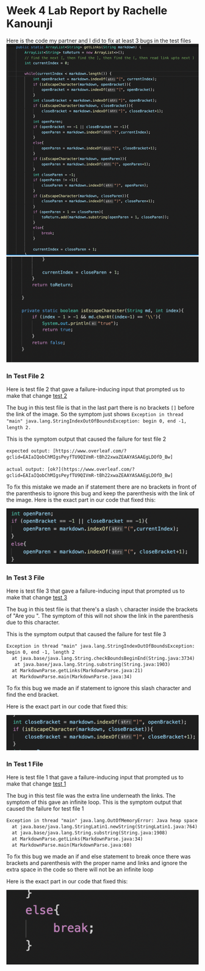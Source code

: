 # Week 4 Lab Report by Rachelle Kanounji

Here is the code my partner and I did to fix at least 3 bugs in the test files
![code to fix bugs](code1.png)
![Icode to fix bugs part 2](code2.png)

### In Test File 2 
Here is test file 2 that gave a failure-inducing input that prompted us to make that change [test 2](https://github.com/kaijia2022/markdown-parser/blob/main/test2-file.md)


The bug in this test file is that in the last part there is no brackets ```[]``` before the link of the image. So the symptom just shows ```Exception in thread "main" java.lang.StringIndexOutOfBoundsException: begin 0, end -1, length 2.``` 

This is the symptom output that caused the failure for test file 2

   ``` 
   expected output: [https://www.overleaf.com/?gclid=EAIaIQobChMIgsPeyfTU9QIVmR-tBh22xwaZEAAYASAAEgLDOfD_Bw]

   actual output: [ok?](https://www.overleaf.com/?gclid=EAIaIQobChMIgsPeyfTU9QIVmR-tBh22xwaZEAAYASAAEgLDOfD_Bw]
   ```


To fix this mistake we made an if statement there are no brackets in front of the parenthesis to ignore this bug and keep the parenthesis with the link of the image. 
Here is the exact part in our code that fixed this: 


![the exact part](test222.png)


### In Test 3 File 
Here is test file 3 that gave a failure-inducing input that prompted us to make that change [test 3](https://github.com/kaijia2022/markdown-parser/blob/main/test3-file.md)


The bug in this test file is that there's a slash ```\``` character inside the brackets of "Are you ". The symptom of this will not show the link in the parenthesis due to this character. 

This is the symptom output that caused the failure for test file 3
```
Exception in thread "main" java.lang.StringIndexOutOfBoundsException: begin 0, end -1, length 2
  at java.base/java.lang.String.checkBoundsBeginEnd(String.java:3734)
   at java.base/java.lang.String.substring(String.java:1903)
  at MarkdownParse.getLinks(MarkdownParse.java:21)
  at MarkdownParse.main(MarkdownParse.java:34)
  ```

To fix this bug we made an if statement to ignore this slash character and find the end bracket. 

Here is the exact part in our code that fixed this: 

![the exact part](exact3.png)


### In Test 1 File 
Here is test file 1 that gave a failure-inducing input that prompted us to make that change [test 1](https://github.com/kaijia2022/markdown-parser/blob/main/test-file1.md)

The bug in this test file was the extra line underneath the links. The symptom of this gave an infinite loop.
This is the symptom output that caused the failure for test file 1
```
Exception in thread "main" java.lang.OutOfMemoryError: Java heap space
  at java.base/java.lang.StringLatin1.newString(StringLatin1.java:764)
  at java.base/java.lang.String.substring(String.java:1908)
  at MarkdownParse.getLinks(MarkdownParse.java:34)
  at MarkdownParse.main(MarkdownParse.java:60)
  ```

To fix this bug we made an if and else statement to break once there was brackets and parenthesis with the proper name and links and ignore the extra space in the code so there will not be an infinite loop 

Here is the exact part in our code that fixed this: 

![the exact part](exact1.png)


